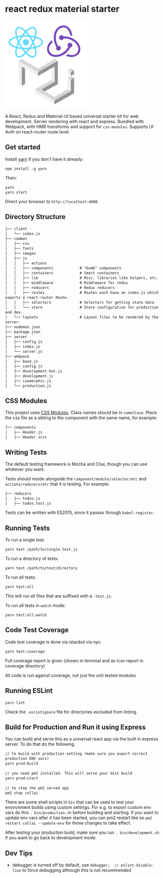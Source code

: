# react redux material starter

![react-redux-material-starter](https://raw.githubusercontent.com/newbreedofgeek/react-redux-material-starter/master/logo.png)

A React, Redux and Material-UI based universal starter kit for web development. Server rendering with react and express. Bundled with Webpack, with HMR transforms and support for `css-modules`. Supports UI Auth on react-router route level.

## Get started

Install [yarn](https://github.com/yarnpkg/yarn) if you don't have it already:
```
npm install -g yarn
```

Then:
```
yarn
yarn start
```

Direct your browser to `http://localhost:4000`.

## Directory Structure
```
├── client
│   └── index.js
├── common
│   ├── css
│   ├── fonts
│   ├── images
│   ├── js
│   │   ├── actions
│   │   ├── components            # "Dumb" components
│   │   ├── containers            # Smart containers
│   │   ├── lib                   # Misc. libraries like helpers, etc.
│   │   ├── middleware            # Middleware for redux
│   │   ├── reducers              # Redux reducers
│   │   ├── routes                # Routes each have an index.js which exports a react-router Route.
│   │   ├── selectors             # Selectors for getting state data
│   │   └── store                 # Store configuration for production and dev.
│   └── layouts                   # Layout files to be rendered by the server.
├── nodemon.json
├── package.json
├── server
│   ├── config.js
│   ├── index.js
│   └── server.js
├── webpack
│   ├── base.js
│   ├── config.js
│   ├── development.hot.js
│   ├── development.js
│   ├── isomorphic.js
│   └── production.js
```

## CSS Modules
This project uses [CSS Modules](https://github.com/css-modules/css-modules).
Class names should be in `camelCase`. Place the css file as a sibling to the
component with the same name, for example:
```
├── components
│   ├── Header.js
│   ├── Header.scss
```

## Writing Tests
The default testing framework is Mocha and Chai, though you can use whatever you want.

Tests should reside alongside the `component/module/selector/etc` and `actions/reducers/etc` that it is
testing. For example:

```
├── reducers
│   ├── todos.js
│   ├── todos.test.js
```

Tests can be written with ES2015, since it passes through `babel-register`.

## Running Tests
To run a single test:
```
yarn test /path/to/single.test.js
```

To run a directory of tests:

```
yarn test /path/to/test/directory
```

To run all tests:

```
yarn test:all
```

This will run all files that are suffixed with a `.test.js`.

To run all tests in `watch` mode:

```
yarn test:all:watch
```

## Code Test Coverage
Code test coverage is done via istanbul via nyc:

```
yarn test:coverage
```

Full coverage report is given (shown in terminal and as lcov report in coverage directory)

All code is run against coverage, not just the unit tested modules

## Running ESLint

```
yarn lint
```

Check the `.eslintignore` file for directories excluded from linting.

## Build for Production and Run it using Express
You can build and serve this as a universal react app via the built in express server. To do that do the following.

```
// to build with production setting (make sure you export correct production ENV vars)
yarn prod:build

// you need pm2 installed. This will serve your dist build
yarn prod:start

// to stop the pm2 served app
pm2 stop callai
```

There are some shell scripts in `bin` that can be used to test your environment builds using custom settings. For e.g. to export custom env vars do this `. bin/production.sh` before building and starting. If you want to update env vars after it has been started, you can pm2 restart like so `pm2 restart callai --update-env` for those changes to take effect.

After testing your production build, make sure you run `. bin/development.sh` if you want to go back to development mode.

## Dev Tips
- debugger is turned off by default, use `debugger;  // eslint-disable-line` to force debugging although this is not recommended
